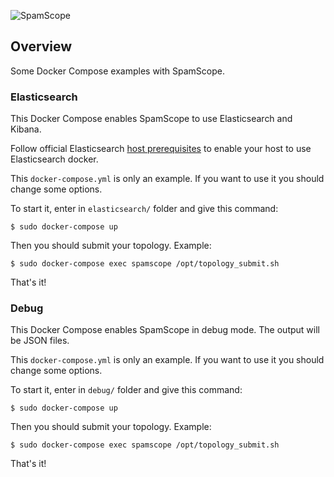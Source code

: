 ![SpamScope](https://github.com/SpamScope/spamscope/blob/develop/docs/logo/spamscope.jpg?raw=true "SpamScope")

## Overview

Some Docker Compose examples with SpamScope.

### Elasticsearch

This Docker Compose enables SpamScope to use Elasticsearch and Kibana.

Follow official Elasticsearch [host prerequisites](https://github.com/elastic/elasticsearch-docker#host-prerequisites) to enable your host to use Elasticsearch docker.

This `docker-compose.yml` is only an example. If you want to use it you should change some options.

To start it, enter in `elasticsearch/` folder and give this command:

```shell
$ sudo docker-compose up
``` 

Then you should submit your topology. Example:

```shell
$ sudo docker-compose exec spamscope /opt/topology_submit.sh
```

That's it!

### Debug

This Docker Compose enables SpamScope in debug mode. The output will be JSON files.

This `docker-compose.yml` is only an example. If you want to use it you should change some options.

To start it, enter in `debug/` folder and give this command:

```shell
$ sudo docker-compose up
``` 

Then you should submit your topology. Example:

```shell
$ sudo docker-compose exec spamscope /opt/topology_submit.sh
```

That's it!

